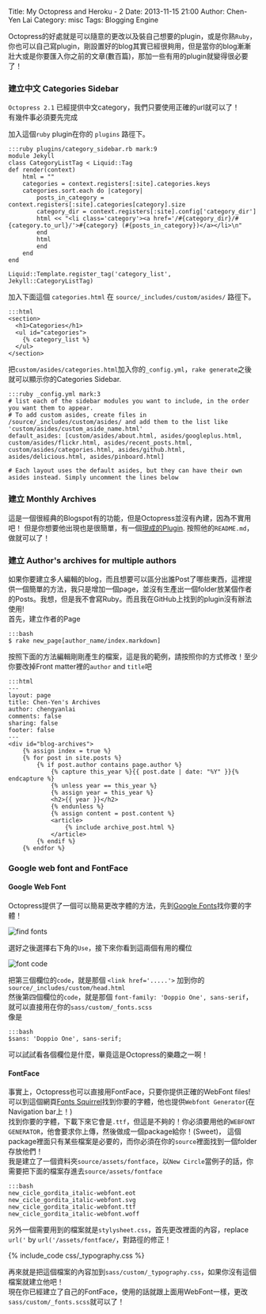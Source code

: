 Title: My Octopress and Heroku - 2
Date: 2013-11-15 21:00
Author: Chen-Yen Lai
Category: misc
Tags: Blogging Engine


Octopress的好處就是可以隨意的更改以及裝自己想要的plugin，或是你熟`Ruby`，你也可以自己寫plugin，剛設置好的blog其實已經很夠用，但是當你的blog漸漸壯大或是你要匯入你之前的文章(數百篇)，那加一些有用的plugin就變得很必要了！

### 建立中文 Categories Sidebar
`Octopress 2.1` 已經提供中文category，我們只要使用正確的url就可以了！  
有幾件事必須要先完成  

加入這個`ruby` plugin在你的 `plugins` 路徑下。

	:::ruby plugins/category_sidebar.rb mark:9
    module Jekyll
    class CategoryListTag < Liquid::Tag
    def render(context)
        html = ""
        categories = context.registers[:site].categories.keys
        categories.sort.each do |category|
            posts_in_category = context.registers[:site].categories[category].size
            category_dir = context.registers[:site].config['category_dir']
            html << "<li class='category'><a href='/#{category_dir}/#{category.to_url}/'>#{category} (#{posts_in_category})</a></li>\n"
            end
            html
            end
        end
    end

    Liquid::Template.register_tag('category_list', Jekyll::CategoryListTag)

加入下面這個 `categories.html` 在 `source/_includes/custom/asides/` 路徑下。

    :::html
    <section>
      <h1>Categories</h1>
      <ul id="categories">
        {% category_list %}
      </ul>
    </section>

把`custom/asides/categories.html`加入你的`_config.yml`，`rake generate`之後就可以顯示你的Categories Sidebar.

	:::ruby _config.yml mark:3
    # list each of the sidebar modules you want to include, in the order you want them to appear.
    # To add custom asides, create files in /source/_includes/custom/asides/ and add them to the list like 'custom/asides/custom_aside_name.html'
    default_asides: [custom/asides/about.html, asides/googleplus.html, custom/asides/flickr.html, asides/recent_posts.html, custom/asides/categories.html, asides/github.html, asides/delicious.html, asides/pinboard.html]

    # Each layout uses the default asides, but they can have their own asides instead. Simply uncomment the lines below

### 建立 Monthly Archives 
這是一個很經典的Blogspot有的功能，但是Octopress並沒有內建，因為不實用吧！
但是你想要他出現也是很簡單，有一個[現成的Plugin](https://github.com/rcmdnk/monthly-archive). 按照他的`README.md`，做就可以了！

### 建立 Author's archives for multiple authors
如果你要建立多人編輯的blog，而且想要可以區分出誰Post了哪些東西，這裡提供一個簡單的方法，我只是增加一個page，並沒有生產出一個folder放某個作者的Posts。我想，但是我不會寫Ruby。而且我在GitHub上找到的plugin沒有辦法使用!  
首先，建立作者的Page

	:::bash
    $ rake new_page[author_name/index.markdown]

按照下面的方法編輯剛剛產生的檔案，這是我的範例，請按照你的方式修改！至少你要改掉Front matter裡的`author` and `title`吧

    :::html
    ---
    layout: page
    title: Chen-Yen's Archives
    author: chengyanlai
    comments: false
    sharing: false
    footer: false
    ---
    <div id="blog-archives">
    	{% assign index = true %}
        {% for post in site.posts %}
            {% if post.author contains page.author %}
                {% capture this_year %}{{ post.date | date: "%Y" }}{% endcapture %}
                {% unless year == this_year %}
                {% assign year = this_year %}
                <h2>{{ year }}</h2>
                {% endunless %}
                {% assign content = post.content %}
                <article>
                    {% include archive_post.html %}
                </article>
            {% endif %}
        {% endfor %}

### Google web font and FontFace

#### Google Web Font
Octopress提供了一個可以簡易更改字體的方法，先到[Google Fonts](http://www.google.com/fonts)找你要的字體！

![find fonts](https://dl.dropboxusercontent.com/u/165978/blog-to-octopress/octopress_font-fig0.png)

選好之後選擇右下角的`Use`，接下來你看到這兩個有用的欄位

![font code](https://dl.dropboxusercontent.com/u/165978/blog-to-octopress/octopress_font-fig1.png)

把第三個欄位的`code`，就是那個 `<link href='.....'>` 加到你的`source/_includes/custom/head.html`  
然後第四個欄位的`code`，就是那個 `font-family: 'Doppio One', sans-serif`，就可以直接用在你的`sass/custom/_fonts.scss`  
像是

    :::bash
    $sans: 'Doppio One', sans-serif;

可以試試看各個欄位是什麼，畢竟這是Octopress的樂趣之一啊！

#### FontFace
事實上，Octopress也可以直接用FontFace，只要你提供正確的WebFont files!  
可以到這個網頁[Fonts Squirrel](http://www.fontsquirrel.com)找到你要的字體，他也提供`Webfont Generator`(在 Navigation bar上！)  
找到你要的字體，下載下來它會是`.ttf`，但這是不夠的！你必須要用他的`WEBFONT GENERATOR`，他會要求你上傳，然後做成一個package給你！(Sweet)，
這個package裡面只有某些檔案是必要的，而你必須在你的`source`裡面找到一個folder存放他們！  
我是建立了一個資料夾`source/assets/fontface`，以`New Circle`當例子的話，你需要把下面的檔案存進去`source/assets/fontface`

    :::bash
    new_cicle_gordita_italic-webfont.eot
    new_cicle_gordita_italic-webfont.svg
    new_cicle_gordita_italic-webfont.ttf
    new_cicle_gordita_italic-webfont.woff

另外一個需要用到的檔案就是`stylysheet.css`，首先更改裡面的內容，replace `url('` by `url('/assets/fontface/`，對路徑的修正！

{% include_code css/_typography.css %}

再來就是把這個檔案的內容加到`sass/custom/_typography.css`，如果你沒有這個檔案就建立他吧！  
現在你已經建立了自己的FontFace，使用的話就跟上面用WebFont一樣，更改`sass/custom/_fonts.scss`就可以了！
